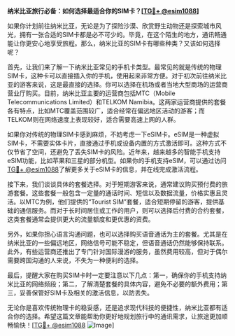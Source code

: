 **纳米比亚旅行必备：如何选择最适合你的SIM卡？[[TG💪+ @esim1088](https://t.me/s/esim1088)]**

如果你计划前往纳米比亚，无论是为了探险沙漠、欣赏野生动物还是探索城市风光，拥有一张合适的SIM卡都是必不可少的。毕竟，在这个陌生的地方，通讯畅通能让你更安心地享受旅程。那么，纳米比亚的SIM卡有哪些种类？又该如何选择呢？

首先，让我们来了解一下纳米比亚常见的手机卡类型。最常见的就是传统的物理SIM卡，这种卡可以直接插入你的手机，使用起来非常方便。对于初次前往纳米比亚的游客来说，这是最直接的选择。你可以选择在机场或者当地大型商场的运营商营业厅购买。目前，纳米比亚主要的运营商包括MTC（Mobile Telecommunications Limited）和TELKOM Namibia。这两家运营商提供的套餐各有特点，比如MTC覆盖范围较广，适合经常在偏远地区活动的游客；而TELKOM则在网络速度上表现较好，适合需要高速上网的人群。

如果你对传统的物理SIM卡感到麻烦，不妨考虑一下eSIM卡。eSIM是一种虚拟SIM卡，不需要实体卡片，直接通过手机或设备内置的方式激活即可。这种方式不仅节省了空间，还避免了丢失SIM卡的风险。近年来，越来越多的智能手机支持eSIM功能，比如苹果和三星的部分机型。如果你的手机支持eSIM，可以通过访问[TG💪+ @esim1088](https://t.me/s/esim1088)了解更多关于eSIM卡的信息，并在线完成激活流程。

接下来，我们谈谈具体的套餐选择。对于短期游客来说，通常建议购买预付费的旅游套餐。这些套餐一般包含一定量的通话时间、短信以及数据流量，价格实惠且灵活。以MTC为例，他们提供的“Tourist SIM”套餐，适合短期停留的游客，提供基础的通信服务。而对于长时间居住或工作的用户，则可以选择后付费的合约套餐，这类套餐通常会提供更大的流量额度和更优惠的资费。

另外，如果你担心语言沟通问题，也可以选择购买语音通话为主的套餐。尤其是在纳米比亚的一些偏远地区，网络信号可能不稳定，但语音通话仍然能够保持联系。此外，有些运营商还推出了专门针对国际漫游的服务，虽然费用较高，但对于偶尔需要跨国沟通的人来说，不失为一种便利的选择。

最后，提醒大家在购买SIM卡时一定要注意以下几点：第一，确保你的手机支持纳米比亚的网络频段；第二，了解清楚套餐的具体内容，避免不必要的额外费用；第三，妥善保管好SIM卡及相关的激活信息，以防丢失。

无论你是喜欢传统物理卡的稳妥感，还是追求现代科技的便捷性，纳米比亚都有适合你的选择。希望这篇文章能帮助你更好地规划旅行中的通讯需求，让旅途更加顺畅愉快！[[TG💪+ @esim1088](https://t.me/s/esim1088) ![Image](https://i.postimg.cc/4NQfJmqS/Snipaste-2025-05-13-00-14-12.png)]